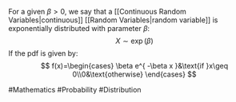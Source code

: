 For a given $\beta>0$, we say that a [[Continuous Random Variables|continuous]] [[Random Variables|random variable]] is exponentially distributed with parameter $\beta$:
$$
X\sim \exp(\beta)
$$
If the pdf is given by:
$$
f(x)=\begin{cases}
\beta e^{ -\beta x }&\text{if }x\geq 0\\0&\text{otherwise}
\end{cases}
$$

#Mathematics #Probability #Distribution